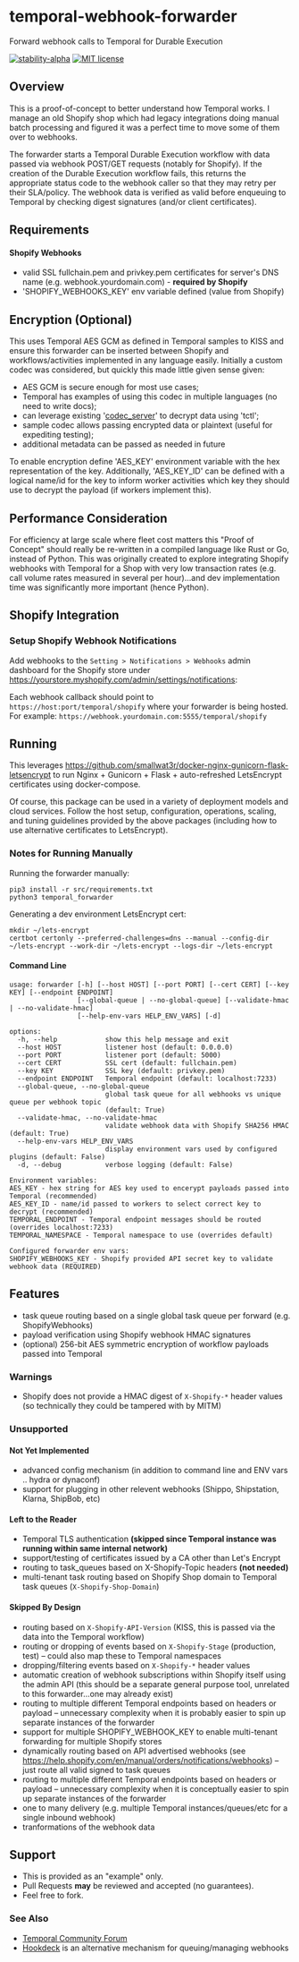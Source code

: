 # temporal-webhook-forwarder

Forward webhook calls to Temporal for Durable Execution

[![stability-alpha](https://img.shields.io/badge/stability-alpha-f4d03f.svg)](https://github.com/mkenney/software-guides/blob/master/STABILITY-BADGES.md#alpha)
[![MIT license](http://img.shields.io/badge/license-MIT-brightgreen.svg)](http://opensource.org/licenses/MIT)

## Overview

This is a proof-of-concept to better understand how Temporal works. I manage an
old Shopify shop which had legacy integrations doing manual batch processing
and figured it was a perfect time to move some of them over to webhooks.

The forwarder starts a Temporal Durable Execution workflow with data passed via
webhook POST/GET requests (notably for Shopify). If the creation of the Durable
Execution workflow fails, this returns the appropriate status code to the
webhook caller so that they may retry per their SLA/policy. The webhook data
is verified as valid before enqueuing to Temporal by checking digest
signatures (and/or client certificates).

## Requirements

#### Shopify Webhooks

* valid SSL fullchain.pem and privkey.pem certificates for server's DNS name (e.g. webhook.yourdomain.com) - **required by Shopify**
* 'SHOPIFY_WEBHOOKS_KEY' env variable defined (value from Shopify)

## Encryption (Optional)

This uses Temporal AES GCM as defined in Temporal samples to KISS and ensure this
forwarder can be inserted between Shopify and workflows/activities implemented in
any language easily. Initially a custom codec was considered, but quickly this
made little given sense given:

* AES GCM is secure enough for most use cases;
* Temporal has examples of using this codec in multiple languages (no need to write docs);
* can leverage existing '[codec_server](https://github.com/temporalio/samples-python/blob/main/encryption/codec_server.py)' to decrypt data using 'tctl';
* sample codec allows passing encrypted data or plaintext (useful for expediting testing);
* additional metadata can be passed as needed in future

To enable encryption define 'AES_KEY' environment variable with the hex
representation of the key. Additionally, 'AES_KEY_ID' can be defined with a
logical name/id for the key to inform worker activities which key they
should use to decrypt the payload (if workers implement this).

## Performance Consideration

For efficiency at large scale where fleet cost matters this "Proof of Concept"
should really be re-written in a compiled language like Rust or Go, instead of Python.
This was originally created to explore integrating Shopify webhooks with Temporal
for a Shop with very low transaction rates (e.g. call volume rates measured in
several per hour)...and dev implementation time was significantly more
important (hence Python).

## Shopify Integration

### Setup Shopify Webhook Notifications

Add webhooks to the `Setting > Notifications > Webhooks` admin dashboard for the Shopify store under https://yourstore.myshopify.com/admin/settings/notifications:

[](docs/shopify_webhook_admin.png)

Each webhook callback should point to `https://host:port/temporal/shopify` where your forwarder is being hosted. For example: `https://webhook.yourdomain.com:5555/temporal/shopify`

## Running

This leverages https://github.com/smallwat3r/docker-nginx-gunicorn-flask-letsencrypt
to run Nginx + Gunicorn + Flask + auto-refreshed LetsEncrypt certificates using docker-compose.

Of course, this package can be used in a variety of deployment models and cloud services. Follow the host setup, configuration, operations, scaling, and tuning guidelines provided by the above packages (including how to use alternative certificates to LetsEncrypt).

### Notes for Running Manually

Running the forwarder manually:

```console
pip3 install -r src/requirements.txt
python3 temporal_forwarder
```

Generating a dev environment LetsEncrypt cert:

```console
mkdir ~/lets-encrypt
certbot certonly --preferred-challenges=dns --manual --config-dir ~/lets-encrypt --work-dir ~/lets-encrypt --logs-dir ~/lets-encrypt
```

#### Command Line

```console
usage: forwarder [-h] [--host HOST] [--port PORT] [--cert CERT] [--key KEY] [--endpoint ENDPOINT]
                 [--global-queue | --no-global-queue] [--validate-hmac | --no-validate-hmac]
                 [--help-env-vars HELP_ENV_VARS] [-d]

options:
  -h, --help            show this help message and exit
  --host HOST           listener host (default: 0.0.0.0)
  --port PORT           listener port (default: 5000)
  --cert CERT           SSL cert (default: fullchain.pem)
  --key KEY             SSL key (default: privkey.pem)
  --endpoint ENDPOINT   Temporal endpoint (default: localhost:7233)
  --global-queue, --no-global-queue
                        global task queue for all webhooks vs unique queue per webhook topic
                        (default: True)
  --validate-hmac, --no-validate-hmac
                        validate webhook data with Shopify SHA256 HMAC (default: True)
  --help-env-vars HELP_ENV_VARS
                        display environment vars used by configured plugins (default: False)
  -d, --debug           verbose logging (default: False)

Environment variables:
AES_KEY - hex string for AES key used to encerypt payloads passed into Temporal (recommended)
AES_KEY_ID - name/id passed to workers to select correct key to decrypt (recommended)
TEMPORAL_ENDPOINT - Temporal endpoint messages should be routed (overrides localhost:7233)
TEMPORAL_NAMESPACE - Temporal namespace to use (overrides default)

Configured forwarder env vars:
SHOPIFY_WEBHOOKS_KEY - Shopify provided API secret key to validate webhook data (REQUIRED)
```

## Features

* task queue routing based on a single global task queue per forward (e.g. ShopifyWebhooks)
* payload verification using Shopify webhook HMAC signatures
* (optional) 256-bit AES symmetric encryption of workflow payloads passed into Temporal

### Warnings

* Shopify does not provide a HMAC digest of `X-Shopify-*` header values (so technically they could be tampered with by MITM)

### Unsupported

#### Not Yet Implemented

* advanced config mechanism (in addition to command line and ENV vars .. hydra or dynaconf)
* support for plugging in other relevent webhooks (Shippo, Shipstation, Klarna, ShipBob, etc)

#### Left to the Reader

* Temporal TLS authentication **(skipped since Temporal instance was running within same internal network)**
* support/testing of certificates issued by a CA other than Let's Encrypt
* routing to task_queues based on X-Shopify-Topic headers **(not needed)**
* multi-tenant task routing based on Shopify Shop domain to Temporal task queues (`X-Shopify-Shop-Domain`)

#### Skipped By Design

* routing based on `X-Shopify-API-Version` (KISS, this is passed via the data into the Temporal workflow)
* routing or dropping of events based on `X-Shopify-Stage` (production, test) – could also map these to Temporal namespaces
* dropping/filtering events based on `X-Shopify-*` header values
* automatic creation of webhook subscriptions within Shopify itself using the admin API (this should be a separate general purpose tool, unrelated to this forwarder...one may already exist)
* routing to multiple different Temporal endpoints based on headers or payload – unnecessary complexity when it is probably easier to spin up separate instances of the forwarder
* support for multiple SHOPIFY_WEBHOOK_KEY to enable multi-tenant forwarding for multiple Shopify stores
* dynamically routing based on API advertised webhooks (see https://help.shopify.com/en/manual/orders/notifications/webhooks) – just route all valid signed to task queues
* routing to multiple different Temporal endpoints based on headers or payload – unnecessary complexity when it is conceptually easier to spin up separate instances of the forwarder
* one to many delivery (e.g. multiple Temporal instances/queues/etc for a single inbound webhook)
* tranformations of the webhook data

## Support

* This is provided as an "example" only.
* Pull Requests **may** be reviewed and accepted (no guarantees).
* Feel free to fork.

### See Also

* [Temporal Community Forum](https://community.temporal.io/)
* [Hookdeck](https://hookdeck.com/) is an alternative mechanism for queuing/managing webhooks
